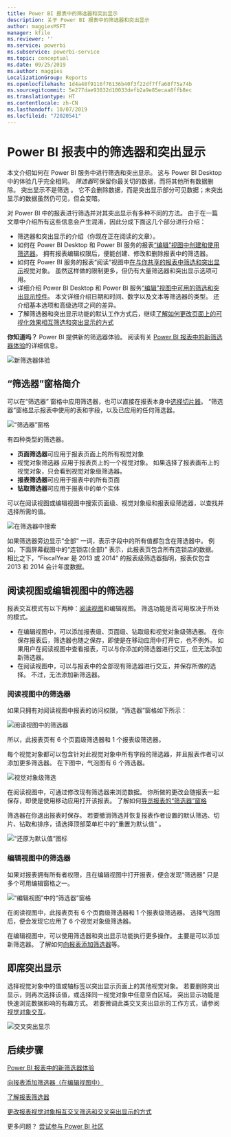 ```yaml
---
title: Power BI 报表中的筛选器和突出显示
description: 关于 Power BI 报表中的筛选器和突出显示
author: maggiesMSFT
manager: kfile
ms.reviewer: ''
ms.service: powerbi
ms.subservice: powerbi-service
ms.topic: conceptual
ms.date: 09/25/2019
ms.author: maggies
LocalizationGroup: Reports
ms.openlocfilehash: 1d4a48f9116f76136b40f3f22df7ffa68f75a74b
ms.sourcegitcommit: 5e277dae93832d10033defb2a9e85ecaa8ffb8ec
ms.translationtype: HT
ms.contentlocale: zh-CN
ms.lasthandoff: 10/07/2019
ms.locfileid: "72020541"
---
```

# <a name="filters-and-highlighting-in-power-bi-reports"></a>Power BI 报表中的筛选器和突出显示
 本文介绍如何在 Power BI 服务中进行筛选和突出显示。 这与 Power BI Desktop 中的体验几乎完全相同。 *筛选器*可保留你最关切的数据，而将其他所有数据删除。 突出显示不是筛选  。 它不会删除数据，而是突出显示部分可见数据；未突出显示的数据虽然仍可见，但会变暗。

对 Power BI 中的报表进行筛选并对其突出显示有多种不同的方法。 由于在一篇文章中介绍所有这些信息会产生混淆，因此分成下面这几个部分进行介绍：

* 筛选器和突出显示的介绍（你现在正在阅读的文章）。
* 如何在 Power BI Desktop 和 Power BI 服务的报表[“编辑”视图中创建和使用筛选器](power-bi-report-add-filter.md)。 拥有报表编辑权限后，便能创建、修改和删除报表中的筛选器。
* 如何在 Power BI 服务的报表“阅读”视图中[在与你共享的报表中筛选和突出显示](consumer/end-user-interactions.md)视觉对象。 虽然这样做的限制更多，但仍有大量筛选器和突出显示选项可用。  
* 详细介绍 Power BI Desktop 和 Power BI 服务[“编辑”视图中可用的筛选和突出显示控件](power-bi-report-add-filter.md)。 本文详细介绍日期和时间、数字以及文本等筛选器的类型。 还介绍基本选项和高级选项之间的差异。
* 了解筛选器和突出显示功能的默认工作方式后，继续[了解如何更改页面上的可视化效果相互筛选和突出显示的方式](service-reports-visual-interactions.md)

**你知道吗？** Power BI 提供新的筛选器体验。 阅读有关 [Power BI 报表中的新筛选器体验](power-bi-report-filter.md)的详细信息。

![新筛选器体验](media/power-bi-reports-filters-and-highlighting/power-bi-filter-reading.png)


## <a name="intro-to-the-filters-pane"></a>“筛选器”窗格简介

可以在“筛选器”  窗格中应用筛选器，也可以直接在报表本身中[选择切片器](visuals/power-bi-visualization-slicers.md)。 “筛选器”窗格显示报表中使用的表和字段，以及已应用的任何筛选器。 

![“筛选器”窗格](media/power-bi-reports-filters-and-highlighting/power-bi-add-filter-reading-view.png)

有四种类型的筛选器。

- **页面筛选器**可应用于报表页面上的所有视觉对象     
- 视觉对象筛选器  应用于报表页上的一个视觉对象。 如果选择了报表画布上的视觉对象，只会看到视觉对象级筛选器。    
- **报表筛选器**可应用于报表中的所有页面    
- **钻取筛选器**可应用于报表中的单个实体    

可以在阅读视图或编辑视图中搜索页面级、视觉对象级和报表级筛选器，以查找并选择所需的值。 

![在筛选器中搜索](media/power-bi-reports-filters-and-highlighting/power-bi-search-filter.png)

如果筛选器旁边显示“全部”  一词，表示字段中的所有值都包含在筛选器中。  例如，下面屏幕截图中的“连锁店(全部)”  表示，此报表页包含所有连锁店的数据。  相比之下，“FiscalYear 是 2013 或 2014”  的报表级筛选器指明，报表仅包含 2013 和 2014 会计年度数据。

## <a name="filters-in-reading-or-editing-view"></a>阅读视图或编辑视图中的筛选器
报表交互模式有以下两种：[阅读视图](consumer/end-user-reading-view.md)和编辑视图。 筛选功能是否可用取决于所处的模式。

* 在编辑视图中，可以添加报表级、页面级、钻取级和视觉对象级筛选器。 在你保存报表后，筛选器也随之保存，即使是在移动应用中打开它，也不例外。 如果用户在阅读视图中查看报表，可以与你添加的筛选器进行交互，但无法添加新筛选器。
* 在阅读视图中，可以与报表中的全部现有筛选器进行交互，并保存所做的选择。 不过，无法添加新筛选器。

### <a name="filters-in-reading-view"></a>阅读视图中的筛选器
如果只拥有对阅读视图中报表的访问权限，“筛选器”窗格如下所示：

![阅读视图中的筛选器](media/power-bi-reports-filters-and-highlighting/power-bi-filter-reading-view.png)

所以，此报表页有 6 个页面级筛选器和 1 个报表级筛选器。

每个视觉对象都可以包含针对此视觉对象中所有字段的筛选器，并且报表作者可以添加更多筛选器。 在下图中，气泡图有 6 个筛选器。

![视觉对象级筛选](media/power-bi-reports-filters-and-highlighting/power-bi-filter-visual-level.png)

在阅读视图中，可通过修改现有筛选器来浏览数据。 你所做的更改会随报表一起保存，即使是使用移动应用打开该报表。 了解如何[导览报表的“筛选器”窗格](consumer/end-user-report-filter.md)

筛选器在你退出报表时保存。 若要撤消筛选并恢复报表作者设置的默认筛选、切片、钻取和排序，请选择顶部菜单栏中的“重置为默认值”  。

![“还原为默认值”图标](media/power-bi-reports-filters-and-highlighting/power-bi-reset-to-default.png)

### <a name="filters-in-editing-view"></a>编辑视图中的筛选器
如果对报表拥有所有者权限，且在编辑视图中打开报表，便会发现“筛选器”  只是多个可用编辑窗格之一。

![“编辑视图”中的“筛选器”窗格](media/power-bi-reports-filters-and-highlighting/power-bi-add-filter-editing-view.png)

在阅读视图中，此报表页有 6 个页面级筛选器和 1 个报表级筛选器。 选择气泡图后，便会发现它应用了 6 个视觉对象级筛选器。

在编辑视图中，可以使用筛选器和突出显示功能执行更多操作。 主要是可以添加新筛选器。 了解如何[向报表添加筛选器](power-bi-report-add-filter.md)等。

## <a name="ad-hoc-highlighting"></a>即席突出显示
选择视觉对象中的值或轴标签以突出显示页面上的其他视觉对象。 若要删除突出显示，则再次选择该值，或选择同一视觉对象中任意空白区域。 突出显示功能是快速浏览数据影响的有趣方式。 若要微调此类交叉突出显示的工作方式，请参阅[视觉对象交互](service-reports-visual-interactions.md)。

![交叉突出显示](media/power-bi-reports-filters-and-highlighting/power-bi-adhoc-filter.gif)


## <a name="next-steps"></a>后续步骤

[Power BI 报表中的新筛选器体验](power-bi-report-filter.md)

[向报表添加筛选器（在编辑视图中）](power-bi-report-add-filter.md)

[了解报表筛选器](consumer/end-user-report-filter.md)

[更改报表视觉对象相互交叉筛选和交叉突出显示的方式](consumer/end-user-interactions.md)

更多问题？ [尝试参与 Power BI 社区](http://community.powerbi.com/)

